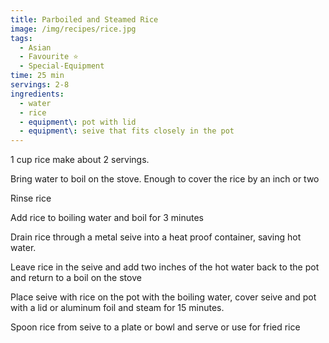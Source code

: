 ```yaml
---
title: Parboiled and Steamed Rice
image: /img/recipes/rice.jpg
tags:
  - Asian
  - Favourite ⭐
  - Special-Equipment
time: 25 min
servings: 2-8
ingredients:
  - water
  - rice
  - equipment\: pot with lid
  - equipment\: seive that fits closely in the pot 
---
```


1 cup rice make about 2 servings.

Bring water to boil on the stove. Enough to cover the rice by an inch or two

Rinse rice

Add rice to boiling water and boil for 3 minutes

Drain rice through a metal seive into a heat proof container, saving hot water.

Leave rice in the seive and add two inches of the hot water back to the pot and return to a boil on the stove

Place seive with rice on the pot with the boiling water, cover seive and pot with a lid or aluminum foil and steam for 15 minutes.

Spoon rice from seive to a plate or bowl and serve or use for fried rice